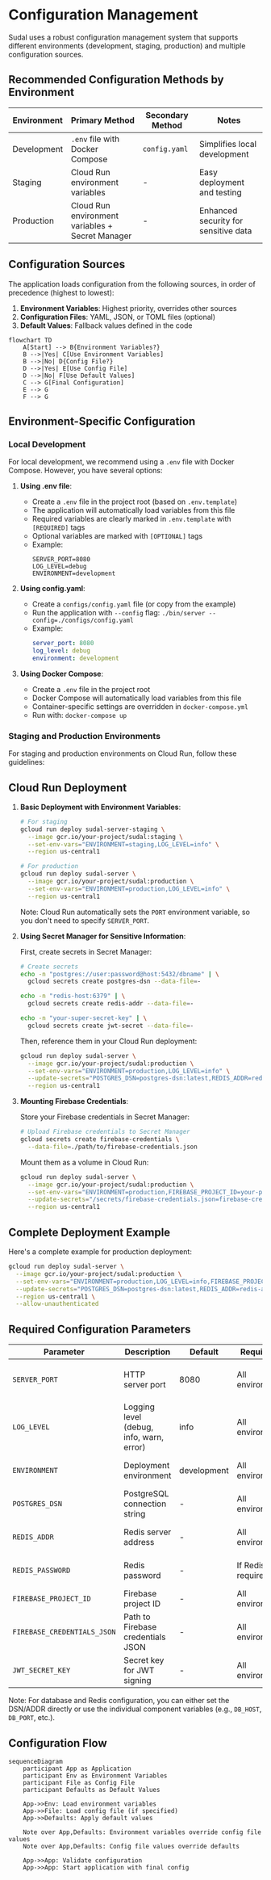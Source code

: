 # Configuration Management

Sudal uses a robust configuration management system that supports different environments (development, staging, production) and multiple configuration sources.

## Recommended Configuration Methods by Environment

| Environment | Primary Method | Secondary Method | Notes |
|-------------|---------------|------------------|-------|
| Development | `.env` file with Docker Compose | `config.yaml` | Simplifies local development |
| Staging | Cloud Run environment variables | - | Easy deployment and testing |
| Production | Cloud Run environment variables + Secret Manager | - | Enhanced security for sensitive data |

## Configuration Sources

The application loads configuration from the following sources, in order of precedence (highest to lowest):

1. **Environment Variables**: Highest priority, overrides other sources
2. **Configuration Files**: YAML, JSON, or TOML files (optional)
3. **Default Values**: Fallback values defined in the code

```mermaid
flowchart TD
    A[Start] --> B{Environment Variables?}
    B -->|Yes| C[Use Environment Variables]
    B -->|No| D{Config File?}
    D -->|Yes| E[Use Config File]
    D -->|No| F[Use Default Values]
    C --> G[Final Configuration]
    E --> G
    F --> G
```

## Environment-Specific Configuration

### Local Development

For local development, we recommend using a `.env` file with Docker Compose. However, you have several options:

1. **Using .env file**:
   - Create a `.env` file in the project root (based on `.env.template`)
   - The application will automatically load variables from this file
   - Required variables are clearly marked in `.env.template` with `[REQUIRED]` tags
   - Optional variables are marked with `[OPTIONAL]` tags
   - Example:
     ```
     SERVER_PORT=8080
     LOG_LEVEL=debug
     ENVIRONMENT=development
     ```

2. **Using config.yaml**:
   - Create a `configs/config.yaml` file (or copy from the example)
   - Run the application with `--config` flag: `./bin/server --config=./configs/config.yaml`
   - Example:
     ```yaml
     server_port: 8080
     log_level: debug
     environment: development
     ```

3. **Using Docker Compose**:
   - Create a `.env` file in the project root
   - Docker Compose will automatically load variables from this file
   - Container-specific settings are overridden in `docker-compose.yml`
   - Run with: `docker-compose up`

### Staging and Production Environments

For staging and production environments on Cloud Run, follow these guidelines:

## Cloud Run Deployment

1. **Basic Deployment with Environment Variables**:

   ```bash
   # For staging
   gcloud run deploy sudal-server-staging \
     --image gcr.io/your-project/sudal:staging \
     --set-env-vars="ENVIRONMENT=staging,LOG_LEVEL=info" \
     --region us-central1
   
   # For production
   gcloud run deploy sudal-server \
     --image gcr.io/your-project/sudal:production \
     --set-env-vars="ENVIRONMENT=production,LOG_LEVEL=info" \
     --region us-central1
   ```

   Note: Cloud Run automatically sets the `PORT` environment variable, so you don't need to specify `SERVER_PORT`.

2. **Using Secret Manager for Sensitive Information**:

   First, create secrets in Secret Manager:

   ```bash
   # Create secrets
   echo -n "postgres://user:password@host:5432/dbname" | \
     gcloud secrets create postgres-dsn --data-file=-
   
   echo -n "redis-host:6379" | \
     gcloud secrets create redis-addr --data-file=-
   
   echo -n "your-super-secret-key" | \
     gcloud secrets create jwt-secret --data-file=-
   ```

   Then, reference them in your Cloud Run deployment:

   ```bash
   gcloud run deploy sudal-server \
     --image gcr.io/your-project/sudal:production \
     --set-env-vars="ENVIRONMENT=production,LOG_LEVEL=info" \
     --update-secrets="POSTGRES_DSN=postgres-dsn:latest,REDIS_ADDR=redis-addr:latest,JWT_SECRET_KEY=jwt-secret:latest" \
     --region us-central1
   ```

3. **Mounting Firebase Credentials**:

   Store your Firebase credentials in Secret Manager:

   ```bash
   # Upload Firebase credentials to Secret Manager
   gcloud secrets create firebase-credentials \
     --data-file=./path/to/firebase-credentials.json
   ```

   Mount them as a volume in Cloud Run:

   ```bash
   gcloud run deploy sudal-server \
     --image gcr.io/your-project/sudal:production \
     --set-env-vars="ENVIRONMENT=production,FIREBASE_PROJECT_ID=your-project-id,FIREBASE_CREDENTIALS_JSON=/secrets/firebase-credentials.json" \
     --update-secrets="/secrets/firebase-credentials.json=firebase-credentials:latest" \
     --region us-central1
   ```

## Complete Deployment Example

Here's a complete example for production deployment:

```bash
gcloud run deploy sudal-server \
  --image gcr.io/your-project/sudal:production \
  --set-env-vars="ENVIRONMENT=production,LOG_LEVEL=info,FIREBASE_PROJECT_ID=your-project-id,FIREBASE_CREDENTIALS_JSON=/secrets/firebase-credentials.json" \
  --update-secrets="POSTGRES_DSN=postgres-dsn:latest,REDIS_ADDR=redis-addr:latest,REDIS_PASSWORD=redis-password:latest,JWT_SECRET_KEY=jwt-secret:latest,/secrets/firebase-credentials.json=firebase-credentials:latest" \
  --region us-central1 \
  --allow-unauthenticated
```

## Required Configuration Parameters

| Parameter | Description | Default | Required In | Notes |
|-----------|-------------|---------|-------------|-------|
| `SERVER_PORT` | HTTP server port | 8080 | All environments | Cloud Run provides `PORT` automatically |
| `LOG_LEVEL` | Logging level (debug, info, warn, error) | info | All environments | Use `info` or `error` in production |
| `ENVIRONMENT` | Deployment environment | development | All environments | Set to `production` in production |
| `POSTGRES_DSN` | PostgreSQL connection string | - | All environments | Use Secret Manager in production |
| `REDIS_ADDR` | Redis server address | - | All environments | Use Secret Manager in production |
| `REDIS_PASSWORD` | Redis password | - | If Redis requires auth | Use Secret Manager in production |
| `FIREBASE_PROJECT_ID` | Firebase project ID | - | All environments | - |
| `FIREBASE_CREDENTIALS_JSON` | Path to Firebase credentials JSON | - | All environments | Mount as volume in Cloud Run |
| `JWT_SECRET_KEY` | Secret key for JWT signing | - | All environments | Use Secret Manager in production |

Note: For database and Redis configuration, you can either set the DSN/ADDR directly or use the individual component variables (e.g., `DB_HOST`, `DB_PORT`, etc.).

## Configuration Flow

```mermaid
sequenceDiagram
    participant App as Application
    participant Env as Environment Variables
    participant File as Config File
    participant Defaults as Default Values
    
    App->>Env: Load environment variables
    App->>File: Load config file (if specified)
    App->>Defaults: Apply default values
    
    Note over App,Defaults: Environment variables override config file values
    Note over App,Defaults: Config file values override defaults
    
    App->>App: Validate configuration
    App->>App: Start application with final config
```
